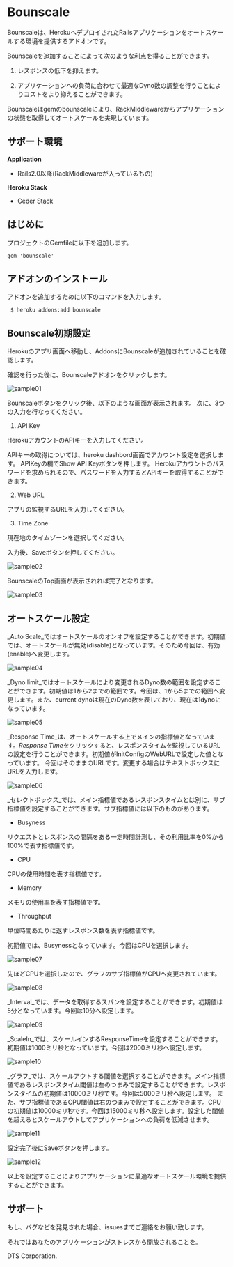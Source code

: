 # Bounscale
Bounscaleは、HerokuへデプロイされたRailsアプリケーションをオートスケールする環境を提供するアドオンです。

Bounscaleを追加することによって次のような利点を得ることができます。

1. レスポンスの低下を抑えます。

2. アプリケーションへの負荷に合わせて最適なDyno数の調整を行うことによりコストをより抑えることができます。

Bounscaleはgemのbounscaleにより、RackMiddlewareからアプリケーションの状態を取得してオートスケールを実現しています。

## サポート環境
__Application__

 * Rails2.0以降(RackMiddlewareが入っているもの)

__Heroku Stack__

 * Ceder Stack

## はじめに

 プロジェクトのGemfileに以下を追加します。

```Gemfile
gem 'bounscale'
```

## アドオンのインストール

 アドオンを追加するために以下のコマンドを入力します。

```
 $ heroku addons:add bounscale
```

## Bounscale初期設定

 Herokuのアプリ画面へ移動し、AddonsにBounscaleが追加されていることを確認します。

 確認を行った後に、Bounscaleアドオンをクリックします。

 ![sample01](https://s3.amazonaws.com/bounscale/sample01.png)

 Bounscaleボタンをクリック後、以下のような画面が表示されます。
 次に、3つの入力を行なってください。

 1. API Key

 HerokuアカウントのAPIキーを入力してください。

 APIキーの取得については、heroku dashbord画面でアカウント設定を選択します。
 APIKeyの欄でShow API Keyボタンを押します。
 Herokuアカウントのパスワードを求められるので、パスワードを入力するとAPIキーを取得することができます。

 2. Web URL

 アプリの監視するURLを入力してください。

 3. Time Zone

 現在地のタイムゾーンを選択してください。

入力後、Saveボタンを押してください。

 ![sample02](https://s3.amazonaws.com/bounscale/sample02.png)

BounscaleのTop画面が表示されれば完了となります。

 ![sample03](https://s3.amazonaws.com/bounscale/sample03.png)

## オートスケール設定

_Auto Scale_ではオートスケールのオンオフを設定することができます。初期値では、オートスケールが無効(disable)となっています。そのため今回は、有効(enable)へ変更します。

 ![sample04](https://s3.amazonaws.com/bounscale/sample04.png)

_Dyno limit_ではオートスケールにより変更されるDyno数の範囲を設定することができます。初期値は1から2までの範囲です。今回は、1から5までの範囲へ変更します。また、current dynoは現在のDyno数を表しており、現在は1dynoになっています。

 ![sample05](https://s3.amazonaws.com/bounscale/sample05.png)

_Response Time_は、オートスケールする上でメインの指標値となっています。*Response Time*をクリックすると、レスポンスタイムを監視しているURLの設定を行うことができます。初期値がInitConfigのWebURLで設定した値となっています。
今回はそのままのURLです。変更する場合はテキストボックスにURLを入力します。

 ![sample06](https://s3.amazonaws.com/bounscale/sample06.png)

_セレクトボックス_では、メイン指標値であるレスポンスタイムとは別に、サブ指標値を設定することができます。サブ指標値には以下のものがあります。

 * Busyness

 リクエストとレスポンスの間隔をある一定時間計測し、その利用比率を0%から100%で表す指標値です。

 * CPU

 CPUの使用時間を表す指標値です。

 * Memory

 メモリの使用率を表す指標値です。

 * Throughput

 単位時間あたりに返すレスポンス数を表す指標値です。

初期値では、Busynessとなっています。今回はCPUを選択します。

![sample07](https://s3.amazonaws.com/bounscale/sample07.png)

先ほどCPUを選択したので、グラフのサブ指標値がCPUへ変更されています。

![sample08](https://s3.amazonaws.com/bounscale/sample08.png)

_Interval_では、データを取得するスパンを設定することができます。初期値は5分となっています。今回は10分へ設定します。

![sample09](https://s3.amazonaws.com/bounscale/sample09.png)

_ScaleIn_では、スケールインするResponseTimeを設定することができます。初期値は1000ミリ秒となっています。今回は2000ミリ秒へ設定します。

![sample10](https://s3.amazonaws.com/bounscale/sample10.png)

_グラフ_では、スケールアウトする閾値を選択することができます。メイン指標値であるレスポンスタイム閾値は左のつまみで設定することができます。レスポンスタイムの初期値は10000ミリ秒です。今回は5000ミリ秒へ設定します。
また、サブ指標値であるCPU閾値は右のつまみで設定することができます。CPUの初期値は10000ミリ秒です。今回は15000ミリ秒へ設定します。設定した閾値を超えるとスケールアウトしてアプリケーションへの負荷を低減させます。

![sample11](https://s3.amazonaws.com/bounscale/sample11.png)

設定完了後にSaveボタンを押します。

![sample12](https://s3.amazonaws.com/bounscale/sample12.png)

以上を設定することによりアプリケーションに最適なオートスケール環境を提供することができます。

## サポート

 もし、バグなどを発見された場合、issuesまでご連絡をお願い致します。
 
 それではあなたのアプリケーションがストレスから開放されることを。

 DTS Corporation.
